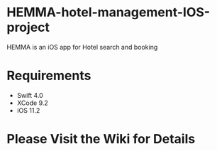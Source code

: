 # HEMMA-hotel-management-IOS-project
HEMMA is an iOS app for Hotel search and booking
# Requirements
* Swift 4.0
* XCode 9.2
* iOS 11.2
# Please Visit the Wiki for Details
